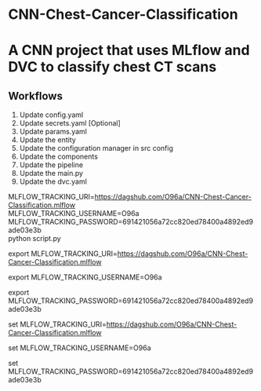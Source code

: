 # CNN-Chest-Cancer-Classification
# A CNN project that uses MLflow and DVC to classify chest CT scans

## Workflows

1. Update config.yaml
2. Update secrets.yaml [Optional]
3. Update params.yaml
4. Update the entity
5. Update the configuration manager in src config
6. Update the components
7. Update the pipeline
8. Update the main.py
9. Update the dvc.yaml





MLFLOW_TRACKING_URI=https://dagshub.com/O96a/CNN-Chest-Cancer-Classification.mlflow \
MLFLOW_TRACKING_USERNAME=O96a \
MLFLOW_TRACKING_PASSWORD=691421056a72cc820ed78400a4892ed9ade03e3b \
python script.py



export MLFLOW_TRACKING_URI=https://dagshub.com/O96a/CNN-Chest-Cancer-Classification.mlflow

export MLFLOW_TRACKING_USERNAME=O96a 

export MLFLOW_TRACKING_PASSWORD=691421056a72cc820ed78400a4892ed9ade03e3b



set MLFLOW_TRACKING_URI=https://dagshub.com/O96a/CNN-Chest-Cancer-Classification.mlflow

set MLFLOW_TRACKING_USERNAME=O96a 

set MLFLOW_TRACKING_PASSWORD=691421056a72cc820ed78400a4892ed9ade03e3b